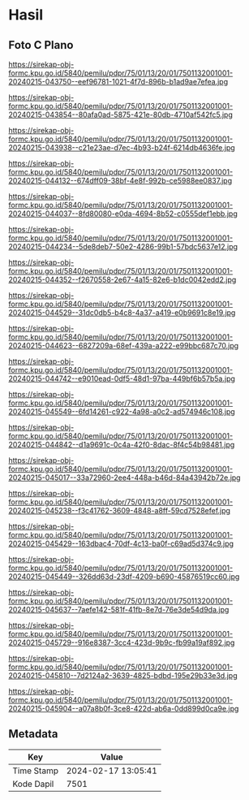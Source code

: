 # Hasil

## Foto C Plano

https://sirekap-obj-formc.kpu.go.id/5840/pemilu/pdpr/75/01/13/20/01/7501132001001-20240215-043750--eef96781-1021-4f7d-896b-b1ad9ae7efea.jpg

https://sirekap-obj-formc.kpu.go.id/5840/pemilu/pdpr/75/01/13/20/01/7501132001001-20240215-043854--80afa0ad-5875-421e-80db-4710af542fc5.jpg

https://sirekap-obj-formc.kpu.go.id/5840/pemilu/pdpr/75/01/13/20/01/7501132001001-20240215-043938--c21e23ae-d7ec-4b93-b24f-6214db4636fe.jpg

https://sirekap-obj-formc.kpu.go.id/5840/pemilu/pdpr/75/01/13/20/01/7501132001001-20240215-044132--674dff09-38bf-4e8f-992b-ce5988ee0837.jpg

https://sirekap-obj-formc.kpu.go.id/5840/pemilu/pdpr/75/01/13/20/01/7501132001001-20240215-044037--8fd80080-e0da-4694-8b52-c0555def1ebb.jpg

https://sirekap-obj-formc.kpu.go.id/5840/pemilu/pdpr/75/01/13/20/01/7501132001001-20240215-044234--5de8deb7-50e2-4286-99b1-57bdc5637e12.jpg

https://sirekap-obj-formc.kpu.go.id/5840/pemilu/pdpr/75/01/13/20/01/7501132001001-20240215-044352--f2670558-2e67-4a15-82e6-b1dc0042edd2.jpg

https://sirekap-obj-formc.kpu.go.id/5840/pemilu/pdpr/75/01/13/20/01/7501132001001-20240215-044529--31dc0db5-b4c8-4a37-a419-e0b9691c8e19.jpg

https://sirekap-obj-formc.kpu.go.id/5840/pemilu/pdpr/75/01/13/20/01/7501132001001-20240215-044623--6827209a-68ef-439a-a222-e99bbc687c70.jpg

https://sirekap-obj-formc.kpu.go.id/5840/pemilu/pdpr/75/01/13/20/01/7501132001001-20240215-044742--e9010ead-0df5-48d1-97ba-449bf6b57b5a.jpg

https://sirekap-obj-formc.kpu.go.id/5840/pemilu/pdpr/75/01/13/20/01/7501132001001-20240215-045549--6fd14261-c922-4a98-a0c2-ad574946c108.jpg

https://sirekap-obj-formc.kpu.go.id/5840/pemilu/pdpr/75/01/13/20/01/7501132001001-20240215-044842--d1a9691c-0c4a-42f0-8dac-8f4c54b98481.jpg

https://sirekap-obj-formc.kpu.go.id/5840/pemilu/pdpr/75/01/13/20/01/7501132001001-20240215-045017--33a72960-2ee4-448a-b46d-84a43942b72e.jpg

https://sirekap-obj-formc.kpu.go.id/5840/pemilu/pdpr/75/01/13/20/01/7501132001001-20240215-045238--f3c41762-3609-4848-a8ff-59cd7528efef.jpg

https://sirekap-obj-formc.kpu.go.id/5840/pemilu/pdpr/75/01/13/20/01/7501132001001-20240215-045429--163dbac4-70df-4c13-ba0f-c69ad5d374c9.jpg

https://sirekap-obj-formc.kpu.go.id/5840/pemilu/pdpr/75/01/13/20/01/7501132001001-20240215-045449--326dd63d-23df-4209-b690-45876519cc60.jpg

https://sirekap-obj-formc.kpu.go.id/5840/pemilu/pdpr/75/01/13/20/01/7501132001001-20240215-045637--7aefe142-581f-41fb-8e7d-76e3de54d9da.jpg

https://sirekap-obj-formc.kpu.go.id/5840/pemilu/pdpr/75/01/13/20/01/7501132001001-20240215-045729--916e8387-3cc4-423d-9b9c-fb99a19af892.jpg

https://sirekap-obj-formc.kpu.go.id/5840/pemilu/pdpr/75/01/13/20/01/7501132001001-20240215-045810--7d2124a2-3639-4825-bdbd-195e29b33e3d.jpg

https://sirekap-obj-formc.kpu.go.id/5840/pemilu/pdpr/75/01/13/20/01/7501132001001-20240215-045904--a07a8b0f-3ce8-422d-ab6a-0dd899d0ca9e.jpg


## Metadata

| Key        | Value               |
| ---------- | ------------------- |
| Time Stamp | 2024-02-17 13:05:41 |
| Kode Dapil | 7501                |



